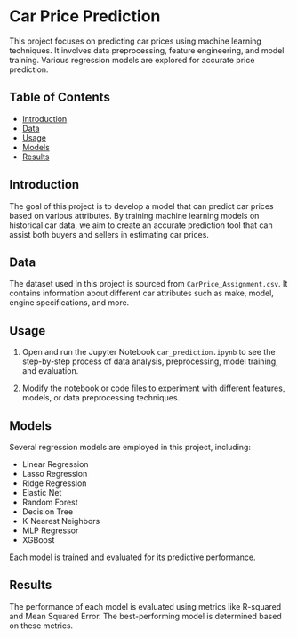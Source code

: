 # Car Price Prediction

This project focuses on predicting car prices using machine learning techniques. It involves data preprocessing, feature engineering, and model training. Various regression models are explored for accurate price prediction.

## Table of Contents

- [Introduction](#introduction)
- [Data](#data)
- [Usage](#usage)
- [Models](#models)
- [Results](#results)

## Introduction

The goal of this project is to develop a model that can predict car prices based on various attributes. By training machine learning models on historical car data, we aim to create an accurate prediction tool that can assist both buyers and sellers in estimating car prices.

## Data

The dataset used in this project is sourced from `CarPrice_Assignment.csv`. It contains information about different car attributes such as make, model, engine specifications, and more.


## Usage

1. Open and run the Jupyter Notebook `car_prediction.ipynb` to see the step-by-step process of data analysis, preprocessing, model training, and evaluation.

2. Modify the notebook or code files to experiment with different features, models, or data preprocessing techniques.

## Models

Several regression models are employed in this project, including:

- Linear Regression
- Lasso Regression
- Ridge Regression
- Elastic Net
- Random Forest
- Decision Tree
- K-Nearest Neighbors
- MLP Regressor
- XGBoost

Each model is trained and evaluated for its predictive performance.

## Results

The performance of each model is evaluated using metrics like R-squared and Mean Squared Error. The best-performing model is determined based on these metrics.



